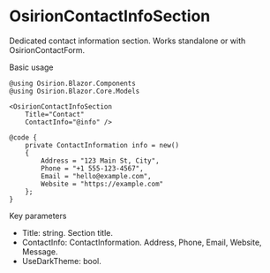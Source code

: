 # OsirionContactInfoSection

Dedicated contact information section. Works standalone or with OsirionContactForm.

Basic usage

```razor
@using Osirion.Blazor.Components
@using Osirion.Blazor.Core.Models

<OsirionContactInfoSection 
    Title="Contact"
    ContactInfo="@info" />

@code {
    private ContactInformation info = new()
    {
        Address = "123 Main St, City",
        Phone = "+1 555-123-4567",
        Email = "hello@example.com",
        Website = "https://example.com"
    };
}
```

Key parameters

- Title: string. Section title.
- ContactInfo: ContactInformation. Address, Phone, Email, Website, Message.
- UseDarkTheme: bool.
